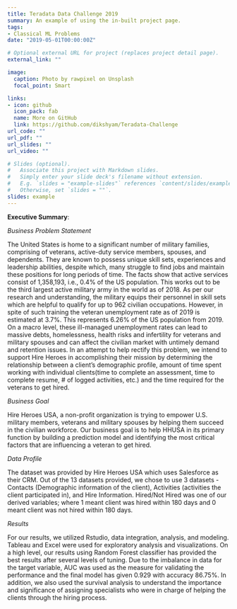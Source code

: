 ```yaml
---
title: Teradata Data Challenge 2019
summary: An example of using the in-built project page.
tags:
- Classical ML Problems
date: "2019-05-01T00:00:00Z"

# Optional external URL for project (replaces project detail page).
external_link: ""

image:
  caption: Photo by rawpixel on Unsplash
  focal_point: Smart

links:
- icon: github
  icon_pack: fab
  name: More on GitHub
  link: https://github.com/dikshyam/Teradata-Challenge
url_code: ""
url_pdf: ""
url_slides: ""
url_video: ""

# Slides (optional).
#   Associate this project with Markdown slides.
#   Simply enter your slide deck's filename without extension.
#   E.g. `slides = "example-slides"` references `content/slides/example-slides.md`.
#   Otherwise, set `slides = ""`.
slides: example
---
```

**Executive Summary**: 

*Business Problem Statement*

The United States is home to a significant number of military families, comprising of veterans, active-duty service members, spouses, and dependents. They are known to possess unique skill sets, experiences and leadership abilities, despite which, many struggle to find jobs and maintain these positions for long periods of time. The facts show that active services consist of 1,358,193, i.e., 0.4% of the US population. This works out to be the third largest active military army in the world as of 2018.
As per our research and understanding, the military equips their personnel in skill sets which are helpful to qualify for up to 962 civilian occupations. However, in spite of such training the veteran unemployment rate as of 2019 is estimated at 3.7%. This represents 6.26% of the US population from 2019. On a macro level, these ill-managed unemployment rates can lead to massive debts, homelessness, health risks and infertility for veterans and military spouses and can affect the civilian market with untimely demand and retention issues.
In an attempt to help rectify this problem, we intend to support Hire Heroes in accomplishing their mission by determining the relationship between a client’s demographic profile, amount of time spent working with individual clients(time to complete an assessment, time to complete resume, # of logged activities, etc.)  and the time required for the veterans to get hired.

*Business Goal*

Hire Heroes USA, a non-profit organization is trying to empower U.S. military members, veterans and military spouses by helping them succeed in the civilian workforce. Our business goal is to help HHUSA in its primary function by building a prediction model and identifying the most critical factors that are influencing a veteran to get hired. 

*Data Profile*

The dataset was provided by Hire Heroes USA which uses Salesforce as their CRM. Out of the 13 datasets provided, we chose to use 3 datasets - Contacts (Demographic information of the client), Activities (activities the client participated in), and Hire Information. Hired/Not Hired was one of our derived variables; where 1 meant client was hired within 180 days and 0 meant client was not hired within 180 days.

*Results*

For our results, we utilized Rstudio, data integration, analysis, and modeling. Tableau and Excel were used for exploratory analysis and visualizations. On a high level, our results using Random Forest classifier has provided the best results after several levels of tuning. Due to the imbalance in data for the target variable, AUC was used as the measure for validating the performance and the final model has given 0.929 with accuracy 86.75%. In addition, we also used the survival analysis to understand the importance and significance of assigning specialists who were in charge of helping the clients through the hiring process.

